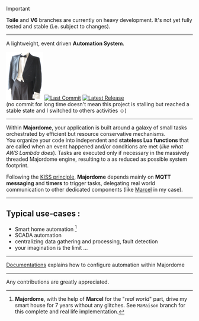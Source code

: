 > [!IMPORTANT]  
> **Toile** and **V6** branches are currently on heavy development. It's not yet fully tested and stable (i.e. subject to changes).

----

A lightweight, event driven **Automation System**.

![icon](https://github.com/destroyedlolo/HomeDashboard/blob/master/SeleniteDFB/Images/Majordome.png)
[![Last Commit](https://img.shields.io/github/last-commit/destroyedlolo/Majordome?logo=github&label=latest%20commit&style=flat-square)](https://github.com/destroyedlolo/Majordome/releases/latest)
[![Latest Release](https://img.shields.io/github/v/release/destroyedlolo/Majordome?logo=github&label=latest%20release&style=flat-square)](https://github.com/destroyedlolo/Majordome/releases/latest)<br>
(no commit for long time doesn't mean this project is stalling but reached a stable state and I switched to others activities :relaxed:)

----


Within **Majordome**, your application is built around a galaxy of small tasks orchestrated by efficient but resource conservative mechanisms.<br>
You organize your code into independent and **stateless Lua functions** that are called when an event happened and/or conditions are met (*like what AWS Lambda does*). Tasks are executed only if necessary in the massively threaded Majordome engine, resulting to a as reduced as possible system footprint.

Following the [KISS principle](https://en.wikipedia.org/wiki/KISS_principle), **Majordome** depends mainly on **MQTT messaging** and **timers** to trigger tasks, delegating real world communication to other dedicated components (like [Marcel](https://github.com/destroyedlolo/Marcel) in my case).

---

Typical use-cases :
---
- Smart home automation [^1]
- SCADA automation
- centralizing data gathering and processing, fault detection
- your imagination is the limit ...

---

[Documentations](/Documentations/) explains how to configure automation within Majordome

---

Any contributions are greatly appreciated.

[^1]: **Majordome**, with the help of **Marcel** for the "*real world*" part, drive my smart house for 7 years without any glitches. See `MaMaison` branch for this complete and real life implementation.
